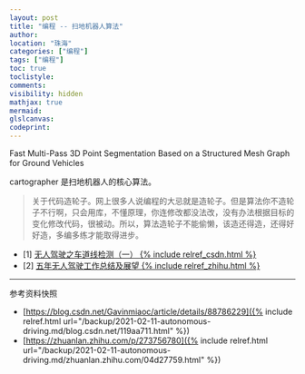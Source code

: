 ```yaml
---
layout: post
title: "编程 -- 扫地机器人算法"
author:
location: "珠海"
categories: ["编程"]
tags: ["编程"]
toc: true
toclistyle:
comments:
visibility: hidden
mathjax: true
mermaid:
glslcanvas:
codeprint:
---
```


Fast Multi-Pass 3D Point Segmentation Based on a Structured Mesh Graph for Ground Vehicles

cartographer 是扫地机器人的核心算法。
> 关于代码造轮子。网上很多人说编程的大忌就是造轮子。但是算法你不造轮子不行啊，只会用库，不懂原理，你连修改都没法改，没有办法根据目标的变化修改代码，很被动。所以，算法造轮子不能偷懒，该造还得造，还得好好造，多编多练才能取得进步。

- [1] [无人驾驶之车道线检测（一） {% include relref_csdn.html %}](https://blog.csdn.net/Gavinmiaoc/article/details/88786229)
- [2] [五年无人驾驶工作总结及展望 {% include relref_zhihu.html %}](https://zhuanlan.zhihu.com/p/273756780)

<hr class='reviewline'/>
<p class='reviewtip'><script type='text/javascript' src='{% include relref.html url="/assets/reviewjs/blogs/2021-02-11-autonomous-driving.md.js" %}'></script></p>
<font class='ref_snapshot'>参考资料快照</font>

- [https://blog.csdn.net/Gavinmiaoc/article/details/88786229]({% include relref.html url="/backup/2021-02-11-autonomous-driving.md/blog.csdn.net/119aa711.html" %})
- [https://zhuanlan.zhihu.com/p/273756780]({% include relref.html url="/backup/2021-02-11-autonomous-driving.md/zhuanlan.zhihu.com/04d27759.html" %})
